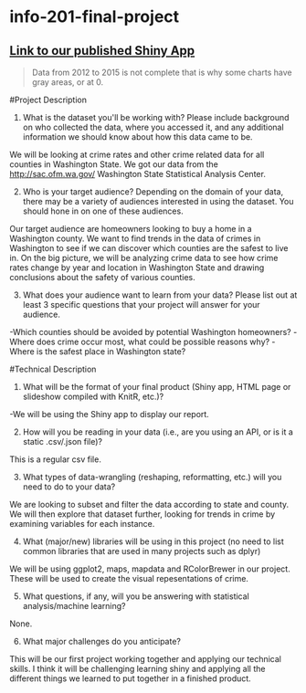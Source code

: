 # info-201-final-project

## [Link to our published Shiny App](https://mckaulay-edu.shinyapps.io/info-201-final-project/)

>Data from 2012 to 2015 is not complete that is why some charts have gray areas, or at 0. 

#Project Description

1. What is the dataset you'll be working with?  Please include background on who collected the data, where you accessed it, and any additional information we should know about how this data came to be.

  We will be looking at crime rates and other crime related data for all counties in Washington State. We got our data from the http://sac.ofm.wa.gov/ Washington
  State Statistical Analysis Center.

2. Who is your target audience?  Depending on the domain of your data, there may be a variety of audiences interested in using the dataset.  You should hone in on one of these audiences.

  Our target audience are homeowners looking to buy a home in a Washington county. We want to find trends in the data
  of crimes in Washington to see if we can discover which counties are the safest to live in. On the big picture, we will be analyzing crime data to see how crime rates change by year and location in Washington State and drawing conclusions about the safety of various counties.
  
3. What does your audience want to learn from your data?  Please list out at least 3 specific questions that your project will answer for your audience.

  -Which counties should be avoided by potential Washington homeowners?
  -Where does crime occur most, what could be possible reasons why?
  -Where is the safest place in Washington state?

#Technical Description

1. What will be the format of your final product (Shiny app, HTML page or slideshow compiled with KnitR, etc.)?

  -We will be using the Shiny app to display our report.

2. How will you be reading in your data (i.e., are you using an API, or is it a static .csv/.json file)?

  This is a regular csv file.

3. What types of data-wrangling (reshaping, reformatting, etc.) will you need to do to your data?

  We are looking to subset and filter the data according to state and county. We will then explore that dataset further, looking for trends in crime by examining variables for each instance.

4. What (major/new) libraries will be using in this project (no need to list common libraries that are used in many projects such as dplyr)

  We will be using ggplot2, maps, mapdata and RColorBrewer in our project. These will be used to create the visual repesentations of crime.
  
5. What questions, if any, will you be answering with statistical analysis/machine learning?

  None.
  
6. What major challenges do you anticipate? 

  This will be our first project working together and applying our technical skills. I think it will be challenging learning shiny and 
  applying all the different things we learned to put together in a finished product.
